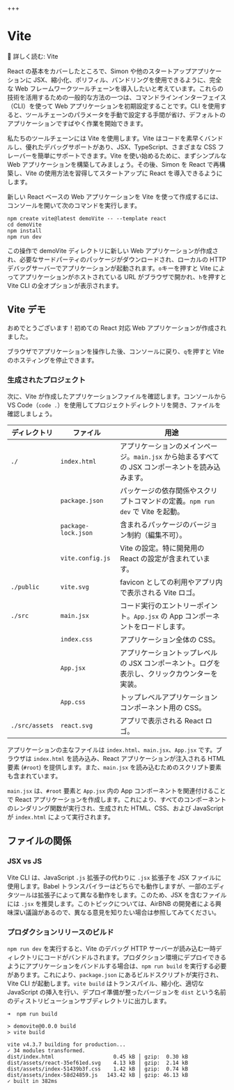 +++
# Vite
📖 詳しく読む: Vite

React の基本をカバーしたところで、Simon や他のスタートアップアプリケーションに JSX、縮小化、ポリフィル、バンドリングを使用できるように、完全な Web フレームワークツールチェーンを導入したいと考えています。これらの技術を活用するための一般的な方法の一つは、コマンドラインインターフェイス（CLI）を使って Web アプリケーションを初期設定することです。CLI を使用すると、ツールチェーンのパラメータを手動で設定する手間が省け、デフォルトのアプリケーションですばやく作業を開始できます。

私たちのツールチェーンには Vite を使用します。Vite はコードを素早くバンドルし、優れたデバッグサポートがあり、JSX、TypeScript、さまざまな CSS フレーバーを簡単にサポートできます。Vite を使い始めるために、まずシンプルな Web アプリケーションを構築してみましょう。その後、Simon を React で再構築し、Vite の使用方法を習得してスタートアップに React を導入できるようにします。

新しい React ベースの Web アプリケーションを Vite を使って作成するには、コンソールを開いて次のコマンドを実行します。

    npm create vite@latest demoVite -- --template react
    cd demoVite
    npm install
    npm run dev

この操作で demoVite ディレクトリに新しい Web アプリケーションが作成され、必要なサードパーティのパッケージがダウンロードされ、ローカルの HTTP デバッグサーバーでアプリケーションが起動されます。`o`キーを押すと Vite によってアプリケーションがホストされている URL がブラウザで開かれ、`h`を押すと Vite CLI の全オプションが表示されます。

## Vite デモ

おめでとうございます！初めての React 対応 Web アプリケーションが作成されました。

ブラウザでアプリケーションを操作した後、コンソールに戻り、`q`を押すと Vite のホスティングを停止できます。

### 生成されたプロジェクト
次に、Vite が作成したアプリケーションファイルを確認します。コンソールから VS Code（`code .`）を使用してプロジェクトディレクトリを開き、ファイルを確認しましょう。

| ディレクトリ | ファイル                | 用途                                                                 |
|--------------|--------------------------|----------------------------------------------------------------------|
| `./`         | `index.html`             | アプリケーションのメインページ。`main.jsx` から始まるすべての JSX コンポーネントを読み込みます。|
|              | `package.json`           | パッケージの依存関係やスクリプトコマンドの定義。`npm run dev` で Vite を起動。 |
|              | `package-lock.json`      | 含まれるパッケージのバージョン制約（編集不可）。                       |
|              | `vite.config.js`         | Vite の設定。特に開発用の React の設定が含まれています。                |
| `./public`   | `vite.svg`               | favicon としての利用やアプリ内で表示される Vite ロゴ。                |
| `./src`      | `main.jsx`               | コード実行のエントリーポイント。`App.jsx` の App コンポーネントをロードします。 |
|              | `index.css`              | アプリケーション全体の CSS。                                          |
|              | `App.jsx`                | アプリケーショントップレベルの JSX コンポーネント。ログを表示し、クリックカウンターを実装。 |
|              | `App.css`                | トップレベルアプリケーションコンポーネント用の CSS。                   |
| `./src/assets` | `react.svg`             | アプリで表示される React ロゴ。                                       |

アプリケーションの主なファイルは `index.html`、`main.jsx`、`App.jsx` です。ブラウザは `index.html` を読み込み、React アプリケーションが注入される HTML 要素 (`#root`) を提供します。また、`main.jsx` を読み込むためのスクリプト要素も含まれています。

`main.jsx` は、`#root` 要素と `App.jsx` 内の App コンポーネントを関連付けることで React アプリケーションを作成します。これにより、すべてのコンポーネントのレンダリング関数が実行され、生成された HTML、CSS、および JavaScript が `index.html` によって実行されます。

## ファイルの関係

### JSX vs JS
Vite CLI は、JavaScript `.js` 拡張子の代わりに `.jsx` 拡張子を JSX ファイルに使用します。Babel トランスパイラーはどちらでも動作しますが、一部のエディタツールは拡張子によって異なる動作をします。このため、JSX を含むファイルには `.jsx` を推奨します。このトピックについては、AirBNB の開発者による興味深い議論があるので、異なる意見を知りたい場合は参照してみてください。

### プロダクションリリースのビルド
`npm run dev` を実行すると、Vite のデバッグ HTTP サーバーが読み込む一時ディレクトリにコードがバンドルされます。プロダクション環境にデプロイできるようにアプリケーションをバンドルする場合は、`npm run build` を実行する必要があります。これにより、`package.json` にあるビルドスクリプトが実行され、Vite CLI が起動します。`vite build` はトランスパイル、縮小化、適切な JavaScript の挿入を行い、デプロイ準備が整ったバージョンを `dist` という名前のディストリビューションサブディレクトリに出力します。

    ➜  npm run build

    > demovite@0.0.0 build
    > vite build

    vite v4.3.7 building for production...
    ✓ 34 modules transformed.
    dist/index.html                   0.45 kB │ gzip:  0.30 kB
    dist/assets/react-35ef61ed.svg    4.13 kB │ gzip:  2.14 kB
    dist/assets/index-51439b3f.css    1.42 kB │ gzip:  0.74 kB
    dist/assets/index-58d24859.js   143.42 kB │ gzip: 46.13 kB
    ✓ built in 382ms
